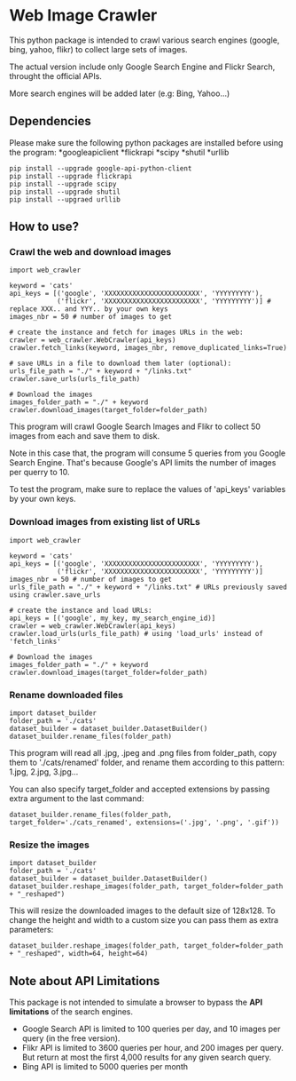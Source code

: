 # Web Image Crawler

This python package is intended to crawl various search engines (google, bing, yahoo, flikr) to collect large sets of images.

The actual version include only Google Search Engine and Flickr Search, throught the official APIs.

More search engines will be added later (e.g: Bing, Yahoo...)

## Dependencies
Please make sure the following python packages are installed before using the program:
*googleapiclient
*flickrapi
*scipy
*shutil
*urllib
```
pip install --upgrade google-api-python-client
pip install --upgrade flickrapi
pip install --upgrade scipy
pip install --upgrade shutil
pip install --upgraed urllib
```

## How to use?
### Crawl the web and download images
```
import web_crawler

keyword = 'cats'
api_keys = [('google', 'XXXXXXXXXXXXXXXXXXXXXXXX', 'YYYYYYYYY'),
            ('flickr', 'XXXXXXXXXXXXXXXXXXXXXXXX', 'YYYYYYYYY')] # replace XXX.. and YYY.. by your own keys
images_nbr = 50 # number of images to get

# create the instance and fetch for images URLs in the web:
crawler = web_crawler.WebCrawler(api_keys)
crawler.fetch_links(keyword, images_nbr, remove_duplicated_links=True)

# save URLs in a file to download them later (optional):
urls_file_path = "./" + keyword + "/links.txt"
crawler.save_urls(urls_file_path)

# Download the images
images_folder_path = "./" + keyword
crawler.download_images(target_folder=folder_path)
```
This program will crawl Google Search Images and Flikr to collect 50 images from each and save them to disk.

Note in this case that, the program will consume 5 queries from you Google Search Engine. That's because Google's API limits the number of images per querry to 10.

To test the program, make sure to replace the values of 'api_keys' variables by your own keys.

### Download images from existing list of URLs
```
import web_crawler

keyword = 'cats'
api_keys = [('google', 'XXXXXXXXXXXXXXXXXXXXXXXX', 'YYYYYYYYY'),
            ('flickr', 'XXXXXXXXXXXXXXXXXXXXXXXX', 'YYYYYYYYY')]
images_nbr = 50 # number of images to get
urls_file_path = "./" + keyword + "/links.txt" # URLs previously saved using crawler.save_urls

# create the instance and load URLs:
api_keys = [('google', my_key, my_search_engine_id)]
crawler = web_crawler.WebCrawler(api_keys)
crawler.load_urls(urls_file_path) # using 'load_urls' instead of 'fetch_links'

# Download the images
images_folder_path = "./" + keyword
crawler.download_images(target_folder=folder_path)
```

### Rename downloaded files
```
import dataset_builder
folder_path = './cats'
dataset_builder = dataset_builder.DatasetBuilder()
dataset_builder.rename_files(folder_path)
```
This program will read all .jpg, .jpeg and .png files from folder_path, copy them to './cats/renamed' folder, and rename them according to this pattern: 1.jpg, 2.jpg, 3.jpg...

You can also specify target_folder and accepted extensions by passing extra argument to the last command:
```
dataset_builder.rename_files(folder_path, target_folder='./cats_renamed', extensions=('.jpg', '.png', '.gif'))
``` 

### Resize the images
```
import dataset_builder
folder_path = './cats'
dataset_builder = dataset_builder.DatasetBuilder()
dataset_builder.reshape_images(folder_path, target_folder=folder_path + "_reshaped")
```
This will resize the downloaded images to the default size of 128x128. To change the height and width to a custom size you can pass them as extra parameters:
```
dataset_builder.reshape_images(folder_path, target_folder=folder_path + "_reshaped", width=64, height=64)
```

## Note about API Limitations
This package is not intended to simulate a browser to bypass the **API limitations** of the search engines.
- Google Search API is limited to 100 queries per day, and 10 images per query (in the free version).
- Flikr API is limited to 3600 queries per hour, and 200 images per query. But return at most the first 4,000 results for any given search query.
- Bing API is limited to 5000 queries per month
